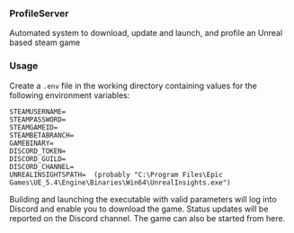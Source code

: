 ### ProfileServer

Automated system to download, update and launch, and profile an Unreal based steam game

### Usage

Create a `.env` file in the working directory containing values for the following environment variables:

```
STEAMUSERNAME=
STEAMPASSWORD=
STEAMGAMEID=
STEAMBETABRANCH=
GAMEBINARY=
DISCORD_TOKEN=
DISCORD_GUILD=
DISCORD_CHANNEL=
UNREALINSIGHTSPATH=  (probably "C:\Program Files\Epic Games\UE_5.4\Engine\Binaries\Win64\UnrealInsights.exe")
```

Building and launching the executable with valid parameters will log into Discord and enable you to download the game. Status updates will be reported on the Discord channel. The game can also be started from here.